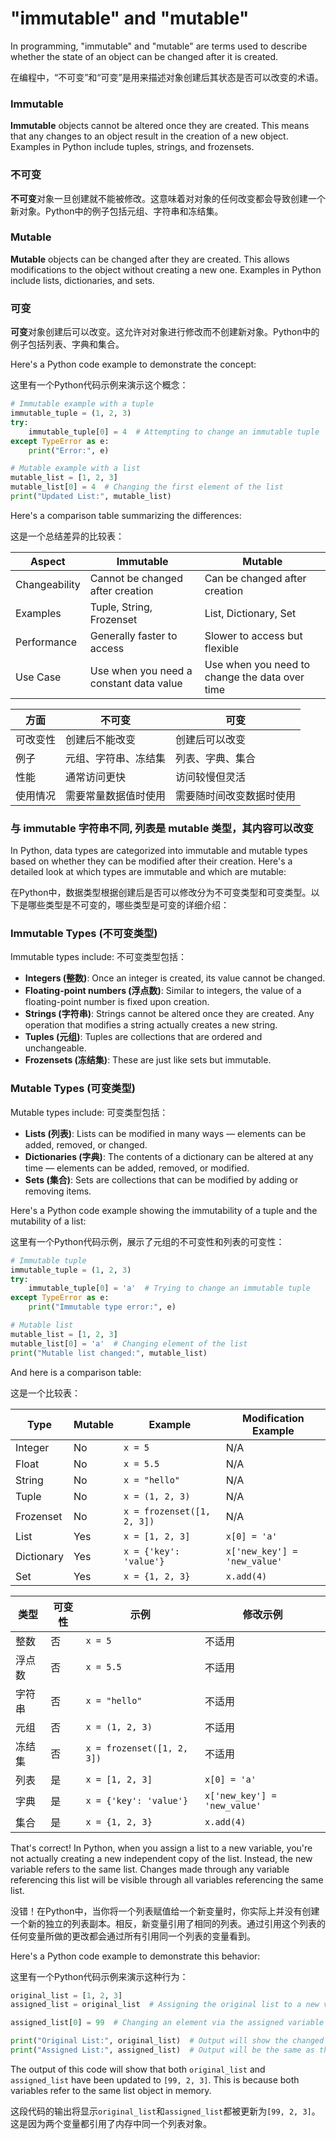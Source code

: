 # "immutable" and "mutable"

In programming, "immutable" and "mutable" are terms used to describe whether the state of an object can be changed after it is created.

在编程中，“不可变”和“可变”是用来描述对象创建后其状态是否可以改变的术语。

### Immutable
**Immutable** objects cannot be altered once they are created. This means that any changes to an object result in the creation of a new object. Examples in Python include tuples, strings, and frozensets.

### 不可变
**不可变**对象一旦创建就不能被修改。这意味着对对象的任何改变都会导致创建一个新对象。Python中的例子包括元组、字符串和冻结集。

### Mutable
**Mutable** objects can be changed after they are created. This allows modifications to the object without creating a new one. Examples in Python include lists, dictionaries, and sets.

### 可变
**可变**对象创建后可以改变。这允许对对象进行修改而不创建新对象。Python中的例子包括列表、字典和集合。

Here's a Python code example to demonstrate the concept:

这里有一个Python代码示例来演示这个概念：

```python
# Immutable example with a tuple
immutable_tuple = (1, 2, 3)
try:
    immutable_tuple[0] = 4  # Attempting to change an immutable tuple
except TypeError as e:
    print("Error:", e)

# Mutable example with a list
mutable_list = [1, 2, 3]
mutable_list[0] = 4  # Changing the first element of the list
print("Updated List:", mutable_list)
```

Here's a comparison table summarizing the differences:

这是一个总结差异的比较表：

| Aspect | Immutable | Mutable |
|--------|-----------|---------|
| Changeability | Cannot be changed after creation | Can be changed after creation |
| Examples | Tuple, String, Frozenset | List, Dictionary, Set |
| Performance | Generally faster to access | Slower to access but flexible |
| Use Case | Use when you need a constant data value | Use when you need to change the data over time |

| 方面     | 不可变       | 可变         |
|--------|-----------|---------|
| 可改变性 | 创建后不能改变 | 创建后可以改变 |
| 例子     | 元组、字符串、冻结集 | 列表、字典、集合 |
| 性能     | 通常访问更快 | 访问较慢但灵活 |
| 使用情况  | 需要常量数据值时使用 | 需要随时间改变数据时使用 |


### 与 immutable 字符串不同, 列表是 mutable 类型，其内容可以改变

In Python, data types are categorized into immutable and mutable types based on whether they can be modified after their creation. Here's a detailed look at which types are immutable and which are mutable:

在Python中，数据类型根据创建后是否可以修改分为不可变类型和可变类型。以下是哪些类型是不可变的，哪些类型是可变的详细介绍：

### Immutable Types (不可变类型)
Immutable types include:
不可变类型包括：

- **Integers (整数)**: Once an integer is created, its value cannot be changed.
- **Floating-point numbers (浮点数)**: Similar to integers, the value of a floating-point number is fixed upon creation.
- **Strings (字符串)**: Strings cannot be altered once they are created. Any operation that modifies a string actually creates a new string.
- **Tuples (元组)**: Tuples are collections that are ordered and unchangeable.
- **Frozensets (冻结集)**: These are just like sets but immutable.

### Mutable Types (可变类型)
Mutable types include:
可变类型包括：

- **Lists (列表)**: Lists can be modified in many ways — elements can be added, removed, or changed.
- **Dictionaries (字典)**: The contents of a dictionary can be altered at any time — elements can be added, removed, or modified.
- **Sets (集合)**: Sets are collections that can be modified by adding or removing items.

Here's a Python code example showing the immutability of a tuple and the mutability of a list:

这里有一个Python代码示例，展示了元组的不可变性和列表的可变性：

```python
# Immutable tuple
immutable_tuple = (1, 2, 3)
try:
    immutable_tuple[0] = 'a'  # Trying to change an immutable tuple
except TypeError as e:
    print("Immutable type error:", e)

# Mutable list
mutable_list = [1, 2, 3]
mutable_list[0] = 'a'  # Changing element of the list
print("Mutable list changed:", mutable_list)
```

And here is a comparison table:

这是一个比较表：

| Type | Mutable | Example | Modification Example |
|------|---------|---------|----------------------|
| Integer | No | `x = 5` | N/A |
| Float | No | `x = 5.5` | N/A |
| String | No | `x = "hello"` | N/A |
| Tuple | No | `x = (1, 2, 3)` | N/A |
| Frozenset | No | `x = frozenset([1, 2, 3])` | N/A |
| List | Yes | `x = [1, 2, 3]` | `x[0] = 'a'` |
| Dictionary | Yes | `x = {'key': 'value'}` | `x['new_key'] = 'new_value'` |
| Set | Yes | `x = {1, 2, 3}` | `x.add(4)` |

| 类型     | 可变性 | 示例                  | 修改示例                       |
|------|------|---------------------|-------------------------------|
| 整数     | 否   | `x = 5`             | 不适用                         |
| 浮点数    | 否   | `x = 5.5`           | 不适用                         |
| 字符串    | 否   | `x = "hello"`       | 不适用                         |
| 元组     | 否   | `x = (1, 2, 3)`     | 不适用                         |
| 冻结集    | 否   | `x = frozenset([1, 2, 3])` | 不适用                 |
| 列表     | 是   | `x = [1, 2, 3]`     | `x[0] = 'a'`                  |
| 字典     | 是   | `x = {'key': 'value'}` | `x['new_key'] = 'new_value'` |
| 集合     | 是   | `x = {1, 2, 3}`     | `x.add(4)`                    |

That's correct! In Python, when you assign a list to a new variable, you're not actually creating a new independent copy of the list. Instead, the new variable refers to the same list. Changes made through any variable referencing this list will be visible through all variables referencing the same list.

没错！在Python中，当你将一个列表赋值给一个新变量时，你实际上并没有创建一个新的独立的列表副本。相反，新变量引用了相同的列表。通过引用这个列表的任何变量所做的更改都会通过所有引用同一个列表的变量看到。

Here's a Python code example to demonstrate this behavior:

这里有一个Python代码示例来演示这种行为：

```python
original_list = [1, 2, 3]
assigned_list = original_list  # Assigning the original list to a new variable

assigned_list[0] = 99  # Changing an element via the assigned variable

print("Original List:", original_list)  # Output will show the changed list
print("Assigned List:", assigned_list)  # Output will be the same as the original list
```

The output of this code will show that both `original_list` and `assigned_list` have been updated to `[99, 2, 3]`. This is because both variables refer to the same list object in memory.

这段代码的输出将显示`original_list`和`assigned_list`都被更新为`[99, 2, 3]`。这是因为两个变量都引用了内存中同一个列表对象。

